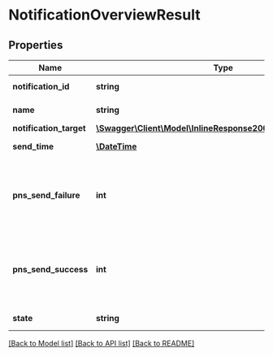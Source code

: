 # NotificationOverviewResult

## Properties
Name | Type | Description | Notes
------------ | ------------- | ------------- | -------------
**notification_id** | **string** | Notification id. | 
**name** | **string** | Notification name | [optional] 
**notification_target** | [**\Swagger\Client\Model\InlineResponse20035NotificationTarget**](InlineResponse20035NotificationTarget.md) |  | [optional] 
**send_time** | [**\DateTime**](\DateTime.md) | Notification send time | [optional] 
**pns_send_failure** | **int** | Number of the notifications failed to send to the push provider. | [optional] 
**pns_send_success** | **int** | Number of the notifications successfully sent to push the provider. | [optional] 
**state** | **string** | State of the notification. | 

[[Back to Model list]](../README.md#documentation-for-models) [[Back to API list]](../README.md#documentation-for-api-endpoints) [[Back to README]](../README.md)


